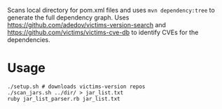 Scans local directory for pom.xml files and uses `mvn dependency:tree` to generate the full dependency graph.
Uses https://github.com/adedov/victims-version-search and https://github.com/victims/victims-cve-db to identify CVEs for
the dependencies.

# Usage

    ./setup.sh # downloads victims-version repos
    ./scan_jars.sh ../dir/ > jar_list.txt
    ruby jar_list_parser.rb jar_list.txt